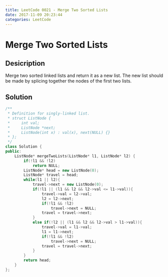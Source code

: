 ```yaml
---
title: LeetCode 0021 - Merge Two Sorted Lists
date: 2017-11-09 20:23:44
categories: LeetCode
---
```

# Merge Two Sorted Lists #

<!--more-->

## Desicription ##

Merge two sorted linked lists and return it as a new list. The new list should be made by splicing together the nodes of the first two lists.

## Solution ##

```cpp
/**
 * Definition for singly-linked list.
 * struct ListNode {
 *     int val;
 *     ListNode *next;
 *     ListNode(int x) : val(x), next(NULL) {}
 * };
 */
class Solution {
public:
    ListNode* mergeTwoLists(ListNode* l1, ListNode* l2) {
        if(!l1 && !l2)
            return NULL;
        ListNode* head = new ListNode(0);
        ListNode* travel = head;
        while(l1 || l2){
            travel->next = new ListNode(0);
            if(!l1 || (l1 && l2 && l2->val <= l1->val)){
                travel->val = l2->val;
                l2 = l2->next;
                if(!l1 && !l2)
                    travel->next = NULL;
                travel = travel->next;
            }
            else if(!l2 || (l1 && l2 && l2->val > l1->val)){
                travel->val = l1->val;
                l1 = l1->next; 
                if(!l1 && !l2)
                    travel->next = NULL;
                travel = travel->next;
            } 
        }
        return head;
    }
};
```